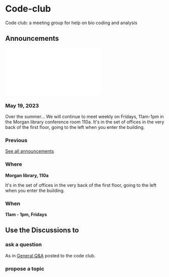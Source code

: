 # Code-club
Code club: a meeting group for help on bio coding and analysis

## Announcements

<iframe style="border: 0px;" src="//eexhqlcs37sd5tlpzqnfklgm5a0ahdpu.lambda-url.us-west-2.on.aws/"></iframe>

### May 19, 2023

Over the summer... 
We will continue to meet weekly on Fridays, 11am-1pm in the Morgan library conference room 110a. It's in the set of offices in the very back of the first floor, going to the left when you enter the building. 

### Previous 

[See all announcements](https://github.com/Colorado-State-University-CMB/Code-club/discussions/categories/announcements?discussions_q=is%3Aopen+category%3AAnnouncements+sort%3Adate_created) 

### Where

**Morgan library, 110a**

It's in the set of offices in the very back of the first floor, going to the left when you enter the building. 

### When

**11am - 1pm, Fridays**

## Use the Discussions to

### ask a question

As in [General Q&A](https://github.com/Colorado-State-University-CMB/Code-club/discussions/categories/q-a) posted to the code club.

### propose a topic


